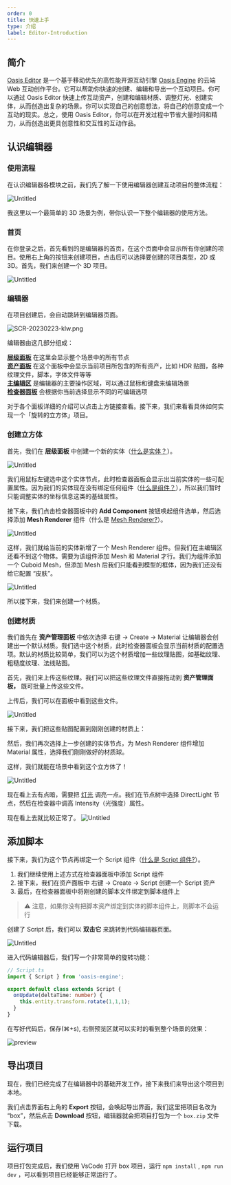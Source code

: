 ```yaml
---
order: 0
title: 快速上手
type: 介绍
label: Editor-Introduction
---
```


## 简介

[Oasis Editor](https://antg.antgroup.com/) 是一个基于移动优先的高性能开源互动引擎 [Oasis Engine](https://github.com/oasis-engine/engine) 的云端 Web 互动创作平台。它可以帮助你快速的创建、编辑和导出一个互动项目。你可以通过 Oasis Editor 快速上传互动资产，创建和编辑材质、调整灯光、创建实体，从而创造出复杂的场景。你可以实现自己的创意想法，将自己的创意变成一个互动的现实。总之，使用 Oasis Editor，你可以在开发过程中节省大量时间和精力，从而创造出更具创意性和交互性的互动作品。

## 认识编辑器

### 使用流程

在认识编辑器各模块之前，我们先了解一下使用编辑器创建互动项目的整体流程：

![Untitled](https://mdn.alipayobjects.com/huamei_x9dkln/afts/img/A*aa22QqPGmE8AAAAAAAAAAAAADsGIAQ/original)

我这里以一个最简单的 3D 场景为例，带你认识一下整个编辑器的使用方法。

### 首页

在你登录之后，首先看到的是编辑器的首页，在这个页面中会显示所有你创建的项目。使用右上角的按钮来创建项目，点击后可以选择要创建的项目类型，2D 或 3D。首先，我们来创建一个 3D 项目。

![Untitled](https://mdn.alipayobjects.com/huamei_x9dkln/afts/img/A*4iUvQ4XbQfMAAAAAAAAAAAAADsGIAQ/original)

### 编辑器

在项目创建后，会自动跳转到编辑器页面。

![SCR-20230223-klw.png](https://mdn.alipayobjects.com/huamei_x9dkln/afts/img/A*TYnpTreWDJ0AAAAAAAAAAAAADsGIAQ/original)

编辑器由这几部分组成：

**[层级面板](/#/docs/latest/cn/editor-viewport)** 在这里会显示整个场景中的所有节点  
**[资产面板](/#/docs/latest/cn/editor-assets)** 在这个面板中会显示当前项目所包含的所有资产，比如 HDR 贴图，各种纹理文件，脚本，字体文件等等  
**[主编辑区](/#/docs/latest/cn/editor-viewport)** 是编辑器的主要操作区域，可以通过鼠标和键盘来编辑场景  
**[检查器面板](/#/docs/latest/cn/editor-inspector)** 会根据你当前选择显示不同的可编辑选项

对于各个面板详细的介绍可以点击上方链接查看。接下来，我们来看看具体如何实现一个「旋转的立方体」项目。

### 创建立方体

首先，我们在 **层级面板** 中创建一个新的实体（[什么是实体？](https://oasisengine.cn/#/docs/latest/cn/entity)）。

![Untitled](https://mdn.alipayobjects.com/huamei_x9dkln/afts/img/A*9R-fQrDkqz0AAAAAAAAAAAAADsGIAQ/original)

我们用鼠标左键选中这个实体节点，此时检查器面板会显示出当前实体的一些可配置属性。因为我们的实体现在没有绑定任何组件（[什么是组件？](https://oasisengine.cn/#/docs/latest/cn/entity)），所以我们暂时只能调整实体的坐标信息这类的基础属性。

接下来，我们点击检查器面板中的 **Add Component** 按钮唤起组件选单，然后选择添加 **Mesh Renderer** 组件（什么是 [Mesh Renderer?](https://oasisengine.cn/#/docs/latest/cn/mesh-renderer)）。

![Untitled](https://mdn.alipayobjects.com/huamei_x9dkln/afts/img/A*rzeGTYjbAKYAAAAAAAAAAAAADsGIAQ/original)

这样，我们就给当前的实体新增了一个 Mesh Renderer 组件。但我们在主编辑区还看不到这个物体。需要为该组件添加 Mesh 和 Material 才行。我们为组件添加一个 Cuboid Mesh，但添加 Mesh 后我们只能看到模型的框体，因为我们还没有给它配置 “皮肤”。

![Untitled](https://mdn.alipayobjects.com/huamei_x9dkln/afts/img/A*mxSZT7XMbHgAAAAAAAAAAAAADsGIAQ/original)

所以接下来，我们来创建一个材质。

### 创建材质

我们首先在 **资产管理面板** 中依次选择 右键 → Create → Material 让编辑器会创建出一个默认材质。我们选中这个材质，此时检查器面板会显示当前材质的配置选项。默认的材质比较简单，我们可以为这个材质增加一些纹理贴图，如基础纹理、粗糙度纹理、法线贴图。

首先，我们来上传这些纹理。我们可以把这些纹理文件直接拖动到 **资产管理面板，** 既可批量上传这些文件。

上传后，我们可以在面板中看到这些文件。

![Untitled](https://mdn.alipayobjects.com/huamei_x9dkln/afts/img/A*hTxsT74Y47kAAAAAAAAAAAAADsGIAQ/original)

接下来，我们把这些贴图配置到刚刚创建的材质上：

然后，我们再次选择上一步创建的实体节点，为 Mesh Renderer 组件增加 Material 属性，选择我们刚刚做好的材质球。

这样，我们就能在场景中看到这个立方体了！

![Untitled](https://mdn.alipayobjects.com/huamei_x9dkln/afts/img/A*L-a0ToEN5N4AAAAAAAAAAAAADsGIAQ/original)

现在看上去有点暗，需要把 [灯光](https://oasisengine.cn/#/docs/latest/cn/light) 调亮一点。我们在节点树中选择 DirectLight 节点，然后在检查器中调高 Intensity（光强度）属性。

现在看上去就比较正常了。
![Untitled](https://mdn.alipayobjects.com/huamei_x9dkln/afts/img/A*b2nKRan70_QAAAAAAAAAAAAADsGIAQ/original)

## 添加脚本

接下来，我们为这个节点再绑定一个 Script 组件（[什么是 Script 组件?](https://oasisengine.cn/#/docs/latest/cn/script)）。

1. 我们继续使用上述方式在检查器面板中添加 Script 组件
2. 接下来，我们在资产面板中 右键 → Create → Script  创建一个 Script 资产
3. 最后，在检查器面板中将刚创建的脚本文件绑定到脚本组件上

> ⚠️ 注意，如果你没有把脚本资产绑定到实体的脚本组件上，则脚本不会运行

创建了 Script 后，我们可以 **双击它** 来跳转到代码编辑器页面。

![Untitled](https://mdn.alipayobjects.com/huamei_fvsq9p/afts/img/A*EbiqQoEA-_oAAAAAAAAAAAAADqiTAQ/original)


进入代码编辑器后，我们写一个非常简单的旋转功能：

```ts
// Script.ts
import { Script } from 'oasis-engine';

export default class extends Script {
  onUpdate(deltaTime: number) {
    this.entity.transform.rotate(1,1,1);
  }
}
```

在写好代码后，保存(⌘+s), 右侧预览区就可以实时的看到整个场景的效果：

![preview](https://mdn.alipayobjects.com/huamei_x9dkln/afts/img/A*9lhLRY7D2g8AAAAAAAAAAAAADsGIAQ/original)

## 导出项目

现在，我们已经完成了在编辑器中的基础开发工作，接下来我们来导出这个项目到本地。

我们点击界面右上角的 **Export** 按钮，会唤起导出界面，我们这里把项目名改为 “box”，然后点击 **Download** 按钮，编辑器就会把项目打包为一个 `box.zip` 文件下载。

## 运行项目

项目打包完成后，我们使用 VsCode 打开 box 项目，运行 `npm install` , `npm run dev` ，可以看到项目已经能够正常运行了。